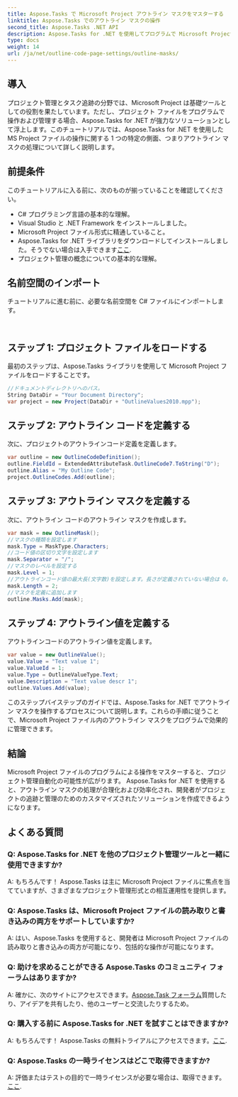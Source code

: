 ```yaml
---
title: Aspose.Tasks で Microsoft Project アウトライン マスクをマスターする
linktitle: Aspose.Tasks でのアウトライン マスクの操作
second_title: Aspose.Tasks .NET API
description: Aspose.Tasks for .NET を使用してプログラムで Microsoft Project ファイルを操作する方法を学びます。アウトラインマスクを効率的にマスターしましょう。
type: docs
weight: 14
url: /ja/net/outline-code-page-settings/outline-masks/
---
```

## 導入
プロジェクト管理とタスク追跡の分野では、Microsoft Project は基礎ツールとしての役割を果たしています。ただし、プロジェクト ファイルをプログラムで操作および管理する場合、Aspose.Tasks for .NET が強力なソリューションとして浮上します。このチュートリアルでは、Aspose.Tasks for .NET を使用した MS Project ファイルの操作に関する 1 つの特定の側面、つまりアウトライン マスクの処理について詳しく説明します。
## 前提条件
このチュートリアルに入る前に、次のものが揃っていることを確認してください。
- C# プログラミング言語の基本的な理解。
- Visual Studio と .NET Framework をインストールしました。
- Microsoft Project ファイル形式に精通していること。
-  Aspose.Tasks for .NET ライブラリをダウンロードしてインストールしました。そうでない場合は入手できます[ここ](https://releases.aspose.com/tasks/net/).
- プロジェクト管理の概念についての基本的な理解。
## 名前空間のインポート
チュートリアルに進む前に、必要な名前空間を C# ファイルにインポートします。
```csharp
    
```
## ステップ 1: プロジェクト ファイルをロードする
最初のステップは、Aspose.Tasks ライブラリを使用して Microsoft Project ファイルをロードすることです。
```csharp
//ドキュメントディレクトリへのパス。
String DataDir = "Your Document Directory";
var project = new Project(DataDir + "OutlineValues2010.mpp");
```
## ステップ 2: アウトライン コードを定義する
次に、プロジェクトのアウトラインコード定義を定義します。
```csharp
var outline = new OutlineCodeDefinition();
outline.FieldId = ExtendedAttributeTask.OutlineCode7.ToString("D");
outline.Alias = "My Outline Code";
project.OutlineCodes.Add(outline);
```
## ステップ 3: アウトライン マスクを定義する
次に、アウトライン コードのアウトライン マスクを作成します。
```csharp
var mask = new OutlineMask();
//マスクの種類を設定します
mask.Type = MaskType.Characters;
//コード値の区切り文字を設定します
mask.Separator = "/";
//マスクのレベルを設定する
mask.Level = 1;
//アウトラインコード値の最大長(文字数)を設定します。長さが定義されていない場合は 0。
mask.Length = 2;
//マスクを定義に追加します
outline.Masks.Add(mask);
```
## ステップ 4: アウトライン値を定義する
アウトラインコードのアウトライン値を定義します。
```csharp
var value = new OutlineValue();
value.Value = "Text value 1";
value.ValueId = 1;
value.Type = OutlineValueType.Text;
value.Description = "Text value descr 1";
outline.Values.Add(value);
```
このステップバイステップのガイドでは、Aspose.Tasks for .NET でアウトライン マスクを操作するプロセスについて説明します。これらの手順に従うことで、Microsoft Project ファイル内のアウトライン マスクをプログラムで効果的に管理できます。

## 結論
Microsoft Project ファイルのプログラムによる操作をマスターすると、プロジェクト管理自動化の可能性が広がります。 Aspose.Tasks for .NET を使用すると、アウトライン マスクの処理が合理化および効率化され、開発者がプロジェクトの追跡と管理のためのカスタマイズされたソリューションを作成できるようになります。
## よくある質問
### Q: Aspose.Tasks for .NET を他のプロジェクト管理ツールと一緒に使用できますか?
A: もちろんです！ Aspose.Tasks は主に Microsoft Project ファイルに焦点を当てていますが、さまざまなプロジェクト管理形式との相互運用性を提供します。
### Q: Aspose.Tasks は、Microsoft Project ファイルの読み取りと書き込みの両方をサポートしていますか?
A: はい、Aspose.Tasks を使用すると、開発者は Microsoft Project ファイルの読み取りと書き込みの両方が可能になり、包括的な操作が可能になります。
### Q: 助けを求めることができる Aspose.Tasks のコミュニティ フォーラムはありますか?
A: 確かに、次のサイトにアクセスできます。[Aspose.Task フォーラム](https://forum.aspose.com/c/tasks/15)質問したり、アイデアを共有したり、他のユーザーと交流したりするため。
### Q: 購入する前に Aspose.Tasks for .NET を試すことはできますか?
 A: もちろんです！ Aspose.Tasks の無料トライアルにアクセスできます。[ここ](https://releases.aspose.com/).
### Q: Aspose.Tasks の一時ライセンスはどこで取得できますか?
 A: 評価またはテストの目的で一時ライセンスが必要な場合は、取得できます。[ここ](https://purchase.aspose.com/temporary-license/).